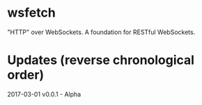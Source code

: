 # wsfetch
"HTTP" over WebSockets. A foundation for RESTful WebSockets.

# Updates (reverse chronological order)

2017-03-01 v0.0.1 - Alpha
